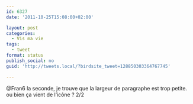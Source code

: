 ```yaml
---
id: 6327
date: '2011-10-25T15:08:00+02:00'

layout: post
categories:
  - Vis ma vie
tags:
  - tweet
format: status
publish_social: no
guid: 'http://tweets.local/?birdsite_tweet=128850303364767745'

---
```


@Fran6 la seconde, je trouve que la largeur de paragraphe est trop petite. ou bien ça vient de l’icône ? 2/2